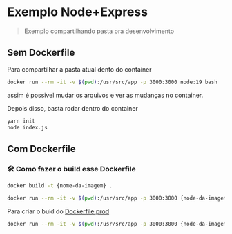 # Exemplo Node+Express
> Exemplo compartilhando pasta pra desenvolvimento

## Sem Dockerfile
Para compartilhar a pasta atual dento do container 

```bash
docker run --rm -it -v $(pwd):/usr/src/app -p 3000:3000 node:19 bash
```
assim é possivel mudar os arquivos e ver as mudanças no container.


Depois disso, basta rodar dentro do container

```bash
yarn init
node index.js
```
## Com Dockerfile
### 🛠️ Como fazer o build esse Dockerfile
```bash
docker build -t {nome-da-imagem} .
```

```bash
docker run --rm -it -v $(pwd):/usr/src/app -p 3000:3000 {node-da-imagem}
```
Para criar o buid do [Dockerfile.prod](https://github.com/fabiosouzadev/dockerfiles/blob/main/node/Dockerfile.prod)

```bash
docker run --rm -it -v $(pwd):/usr/src/app -p 3000:3000 {node-da-imagem} -f Dockerfile.prod
```

